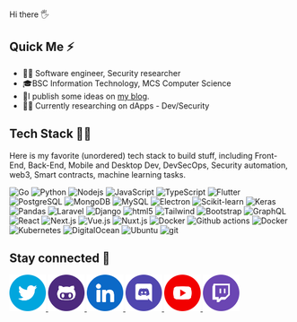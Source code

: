 Hi there :raised_hand_with_fingers_splayed:  

## Quick Me :zap:

- :man_office_worker: Software engineer, Security researcher
- :mortar_board:BSC Information Technology, MCS Computer Science
- 📝I publish some ideas on [my blog](https://0xsha.io).
- :man_scientist: Currently researching on dApps - Dev/Security




## Tech Stack :man_technologist:

Here is my favorite (unordered) tech stack to build stuff, including Front-End, Back-End, Mobile and Desktop Dev, DevSecOps, Security automation, web3, Smart contracts, machine learning tasks.

<p><img alt="Go" src="https://img.shields.io/badge/-Go-79D4FD?style=flat&logo=go&logoColor=white"/>
 <img alt="Python" src="https://img.shields.io/badge/-Python-3776AB?style=flat&logo=python&logoColor=white"/>
  <img alt="Nodejs" src="https://img.shields.io/badge/-Nodejs-43853d?style=flat&logo=Node.js&logoColor=white" />
 <img alt="JavaScript" src="https://img.shields.io/badge/-Javascript-F7DF1E?style=flat&logo=Javascript&logoColor=white" />
 <img alt="TypeScript" src="https://img.shields.io/badge/-TypeScript-007ACC?style=flat&logo=typescript&logoColor=white" />
<img alt="Flutter" src="https://img.shields.io/badge/-Flutter-02569B?style=flat&logo=flutter&logoColor=white"/>
 <img alt="PostgreSQL" src="https://img.shields.io/badge/-PostgreSQL-4169E1?style=flat&logo=PostgreSQL&logoColor=whitehttps://img.shields.io/badge/-Nuxt-00DC82?style=flat&logo=nuxt.js&logoColor=white""/>
  <img alt="MongoDB" src="https://img.shields.io/badge/-MongoDB-13aa52?style=flat&logo=mongodb&logoColor=white" />
  <img alt="MySQL" src="https://img.shields.io/badge/-MySQL-4479A1?style=flat&logo=mysql&logoColor=white" />
<img alt="Electron" src="https://img.shields.io/badge/-Electron-47848F?style=flat&logo=electron&logoColor=white"/>
 <img alt="Scikit-learn" src="https://img.shields.io/badge/-Scikit--Learn-F7931E?style=flat&logo=scikit-learn&logoColor=white"/>
 <img alt="Keras" src="https://img.shields.io/badge/-Keras-D00000?style=flat&logo=keras&logoColor=white"/>
 <img alt="Pandas" src="https://img.shields.io/badge/-Pandas-150458?style=flat&logo=pandas&logoColor=white"/>
 <img alt="Laravel" src="https://img.shields.io/badge/-Laravel-FF2D20?style=flat&logo=laravel&logoColor=white"  >
 <img alt="Django" src="https://img.shields.io/badge/-Django-092E20?style=flat&logo=django&logoColor=white"  >
  <img alt="html5" src="https://img.shields.io/badge/-HTML5-E34F26?style=flat&logo=html5&logoColor=white" />
<img alt="Tailwind" src="https://img.shields.io/badge/-Tailwind-06B6D4?style=flat&logo=tailwindcss&logoColor=white">
<img alt="Bootstrap" src="https://img.shields.io/badge/-Bootstrap-7952B3?style=flat&logo=bootstrap&logoColor=white">
     <img alt="GraphQL" src="https://img.shields.io/badge/-GraphQL-E10098?style=flat&logo=graphql&logoColor=white" />
<img alt="React" src="https://img.shields.io/badge/-React-61DAFB?style=flat&logo=react&logoColor=white" />
 <img alt="Next.js" src="https://img.shields.io/badge/-Next.js-000000?style=flat&logo=next.js&logoColor=white"/>
 <img alt="Vue.js" src="https://img.shields.io/badge/-Vue-4FC08D?style=flat&logo=vue.js&logoColor=white" />
 <img alt="Nuxt.js" src="https://img.shields.io/badge/-Nuxt-00DC82?style=flat&logo=nuxt.js&logoColor=white" />
  <img alt="Docker" src="https://img.shields.io/badge/-Docker-46a2f1?style=flat&logo=docker&logoColor=white" />
  <img alt="Github actions" src="https://img.shields.io/badge/-Github_Actions-2088FF?style=flat&logo=github-actions&logoColor=white" />
  <img alt="Docker" src="https://img.shields.io/badge/-Docker-46a2f1?style=flat&logo=docker&logoColor=white" />
  <img alt="Kubernetes" src="https://img.shields.io/badge/-Kubernetes-326CE5?style=flat&logo=Kubernetes&logoColor=white" />
<img alt="DigitalOcean" src="https://img.shields.io/badge/-DigitalOcean-0080FF?style=flat&logo=digitalocean&logoColor=white">
  <img alt="Ubuntu" src="https://img.shields.io/badge/-Ubuntu-E95420?style=flat&logo=ubuntu&logoColor=white"/>
  <img alt="git" src="https://img.shields.io/badge/-Git-F05032?style=flat&logo=git&logoColor=white" />
</p>


## Stay connected :handshake:

<div>
<a href="https://twitter.com/0xsha">
<img src="./social-icons/twitter.png" height=65 weight=65>
</a>
<a href="https://github.com/0xsha">
<img src="./social-icons/github.png" height=65 weight=65>
</a>
<a href="https://www.linkedin.com/in/shah-r-a18994192/">
<img src="./social-icons/linkedin.png" height=65 weight=65>
</a>
<a href="https://discordapp.com/users/0xSha">
<img src="./social-icons/discord.png" height=65 weight=65>
</a>

<a href="https://www.youtube.com/channel/UCw0IZu3qeE04tctsVhJo3jg">
<img src="./social-icons/youtube.png" height=65 weight=65>
</a>

<a href="https://www.twitch.com/0xsha">
<img src="./social-icons/twitch.png" height=65 weight=65>
</a>


</div>

 <!--
## Stats :bar_chart:                                    
                                   
<div>
<img  src="https://github-readme-stats.vercel.app/api?username=0xsha&&show_icons=true&theme=radical"/>
  </a>
<div>  -->
